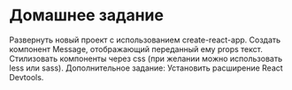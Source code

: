 # Домашнее задание

Развернуть новый проект с использованием create-react-app.
Создать компонент Message, отображающий переданный ему props текст.
Стилизовать компоненты через css (при желании можно использовать less или sass).
Дополнительное задание: Установить расширение React Devtools.